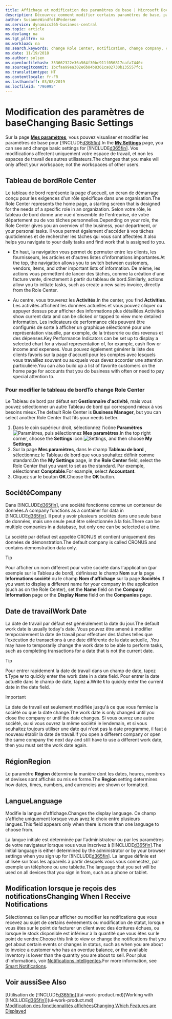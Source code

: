 ```yaml
---
title: Affichage et modification des paramètres de base | Microsoft Docs
description: Découvrez comment modifier certains paramètres de base, par exemple, le tableau de bord, la société ou la date de travail.
author: SusanneWindfeldPedersen
ms.service: dynamics365-business-central
ms.topic: article
ms.devlang: na
ms.tgt_pltfrm: na
ms.workload: na
ms.search.keywords: change Role Center, notification, change company, change work date
ms.date: 11/19/2018
ms.author: solsen
ms.openlocfilehash: 353662322e36a564f30bc911f056817cafa7440c
ms.sourcegitcommit: 1bcfaa99ea302e6b84b8361ca02730b135557fc1
ms.translationtype: HT
ms.contentlocale: fr-FR
ms.lasthandoff: 03/08/2019
ms.locfileid: "796995"
---
```

# <a name="changing-basic-settings"></a><span data-ttu-id="d3398-103">Modification des paramètres de base</span><span class="sxs-lookup"><span data-stu-id="d3398-103">Changing Basic Settings</span></span>
<span data-ttu-id="d3398-104">Sur la page [**Mes paramètres**](https://businesscentral.dynamics.com?page=9176 "Accédez directement à votre page Paramètres utilisateurs dans Business Central"), vous pouvez visualiser et modifier les paramètres de base pour [!INCLUDE[d365fin](includes/d365fin_md.md)].</span><span class="sxs-lookup"><span data-stu-id="d3398-104">In the [**My Settings**](https://businesscentral.dynamics.com?page=9176 "Go directly to your user settings page in Business Central") page, you can see and change basic settings for [!INCLUDE[d365fin](includes/d365fin_md.md)].</span></span> <span data-ttu-id="d3398-105">Vos modifications affectent uniquement votre espace de travail, et non les espaces de travail des autres utilisateurs.</span><span class="sxs-lookup"><span data-stu-id="d3398-105">The changes that you make will only affect your workspace; not the workspaces of other users.</span></span>  

## <a name="role-center"></a> <span data-ttu-id="d3398-106">Tableau de bord</span><span class="sxs-lookup"><span data-stu-id="d3398-106">Role Center</span></span>
<span data-ttu-id="d3398-107">Le tableau de bord représente la page d'accueil, un écran de démarrage conçu pour les exigences d'un rôle spécifique dans une organisation.</span><span class="sxs-lookup"><span data-stu-id="d3398-107">The Role Center represents the home page, a starting screen that is designed for the needs of a specific role in an organization.</span></span> <span data-ttu-id="d3398-108">Selon votre rôle, le tableau de bord donne une vue d'ensemble de l'entreprise, de votre département ou de vos tâches personnelles.</span><span class="sxs-lookup"><span data-stu-id="d3398-108">Depending on your role, the Role Center gives you an overview of the business, your department, or your personal tasks.</span></span> <span data-ttu-id="d3398-109">Il vous permet également d'accéder à vos tâches quotidiennes et de rechercher les tâches qui vous sont affectées.</span><span class="sxs-lookup"><span data-stu-id="d3398-109">It also helps you navigate to your daily tasks and find work that is assigned to you.</span></span>

-   <span data-ttu-id="d3398-110">En haut, la navigation vous permet de permuter entre les clients, les fournisseurs, les articles et d'autres listes d'informations importantes.</span><span class="sxs-lookup"><span data-stu-id="d3398-110">At the top, the navigation allows you to switch between customers, vendors, items, and other important lists of information.</span></span> <span data-ttu-id="d3398-111">De même, les actions vous permettent de lancer des tâches, comme la création d'une facture vente, directement à partir du tableau de bord.</span><span class="sxs-lookup"><span data-stu-id="d3398-111">Similarly, actions allow you to initiate tasks, such as create a new sales invoice, directly from the Role Center.</span></span>

-   <span data-ttu-id="d3398-112">Au centre, vous trouverez les **Activités**.</span><span class="sxs-lookup"><span data-stu-id="d3398-112">In the center, you find **Activities**.</span></span> <span data-ttu-id="d3398-113">Les activités affichent les données actuelles et vous pouvez cliquer ou appuyer dessus pour afficher des informations plus détaillées.</span><span class="sxs-lookup"><span data-stu-id="d3398-113">Activities show current data and can be clicked or tapped to view more detailed information.</span></span> <span data-ttu-id="d3398-114">Les indicateurs de performance clés peuvent être configurés de sorte à afficher un graphique sélectionné pour une représentation visuelle, par exemple, de la trésorerie ou des revenus et des dépenses.</span><span class="sxs-lookup"><span data-stu-id="d3398-114">Key Performance Indicators can be set up to display a selected chart for a visual representation of, for example, cash flow or income and expenses.</span></span> <span data-ttu-id="d3398-115">Vous pouvez également générer la liste des clients favoris sur la page d'accueil pour les comptes avec lesquels vous travaillez souvent ou auxquels vous devez accorder une attention particulière.</span><span class="sxs-lookup"><span data-stu-id="d3398-115">You can also build up a list of favorite customers on the home page for accounts that you do business with often or need to pay special attention to.</span></span>

### <a name="to-change-role-center"></a><span data-ttu-id="d3398-116">Pour modifier le tableau de bord</span><span class="sxs-lookup"><span data-stu-id="d3398-116">To change Role Center</span></span>
<span data-ttu-id="d3398-117">Le Tableau de bord par défaut est **Gestionnaire d'activité**, mais vous pouvez sélectionner un autre Tableau de bord qui correspond mieux à vos besoins mieux.</span><span class="sxs-lookup"><span data-stu-id="d3398-117">The default Role Center is **Business Manager**, but you can select another Role Center that fits your needs better.</span></span>
1. <span data-ttu-id="d3398-118">Dans le coin supérieur droit, sélectionnez l'icône **Paramètres** ![Paramètres](media/ui-experience/settings_icon_small.png "Icône Paramètres du tableau de bord"), puis sélectionnez **Mes paramètres**.</span><span class="sxs-lookup"><span data-stu-id="d3398-118">In the top right corner, choose the **Settings** icon ![Settings](media/ui-experience/settings_icon_small.png "Settings icon for role center"), and then choose **My Settings**.</span></span>
2. <span data-ttu-id="d3398-119">Sur la page **Mes paramètres**, dans le champ **Tableau de bord** , sélectionnez le Tableau de bord que vous souhaitez définir comme standard.</span><span class="sxs-lookup"><span data-stu-id="d3398-119">On the **My Settings** page, in the **Role Center** field, select the Role Center that you want to set as the standard.</span></span> <span data-ttu-id="d3398-120">Par exemple, sélectionnez **Comptable**.</span><span class="sxs-lookup"><span data-stu-id="d3398-120">For example, select **Accountant**.</span></span>
3. <span data-ttu-id="d3398-121">Cliquez sur le bouton **OK**.</span><span class="sxs-lookup"><span data-stu-id="d3398-121">Choose the **OK** button.</span></span>

## <a name="company"></a><span data-ttu-id="d3398-122">Société</span><span class="sxs-lookup"><span data-stu-id="d3398-122">Company</span></span>
<span data-ttu-id="d3398-123">Dans [!INCLUDE[d365fin](includes/d365fin_md.md)], une société fonctionne comme un conteneur de données.</span><span class="sxs-lookup"><span data-stu-id="d3398-123">A company functions as a container for data in [!INCLUDE[d365fin](includes/d365fin_md.md)].</span></span> <span data-ttu-id="d3398-124">Il peut y avoir plusieurs sociétés dans une seule base de données, mais une seule peut être sélectionnée à la fois.</span><span class="sxs-lookup"><span data-stu-id="d3398-124">There can be multiple companies in a database, but only one can be selected at a time.</span></span>

<span data-ttu-id="d3398-125">La société par défaut est appelée CRONUS et contient uniquement des données de démonstration.</span><span class="sxs-lookup"><span data-stu-id="d3398-125">The default company is called CRONUS and contains demonstration data only.</span></span>

> [!TIP]  
>   <span data-ttu-id="d3398-126">Pour afficher un nom différent pour votre société dans l'application (par exemple sur le Tableau de bord), définissez le champ **Nom** sur la page **Informations société** ou le champ **Nom d'affichage** sur la page **Sociétés**.</span><span class="sxs-lookup"><span data-stu-id="d3398-126">If you want to display a different name for your company in the application (such as on the Role Center), set the **Name** field on the **Company Information** page or the **Display Name** field on the **Companies** page.</span></span>  

## <a name="work-date"></a><span data-ttu-id="d3398-127">Date de travail</span><span class="sxs-lookup"><span data-stu-id="d3398-127">Work Date</span></span>
<span data-ttu-id="d3398-128">La date de travail par défaut est généralement la date du jour.</span><span class="sxs-lookup"><span data-stu-id="d3398-128">The default work date is usually today's date.</span></span> <span data-ttu-id="d3398-129">Vous pouvez être amené à modifier temporairement la date de travail pour effectuer des tâches telles que l'exécution de transactions à une date différente de la date actuelle, .</span><span class="sxs-lookup"><span data-stu-id="d3398-129">You may have to temporarily change the work date to be able to perform tasks, such as completing transactions for a date that is not the current date.</span></span>

> [!TIP]  
>   <span data-ttu-id="d3398-130">Pour entrer rapidement la date de travail dans un champ de date, tapez **t**.</span><span class="sxs-lookup"><span data-stu-id="d3398-130">Type **w** to quickly enter the work date in a date field.</span></span> <span data-ttu-id="d3398-131">Pour entrer la date actuelle dans le champ de date, tapez **a**.</span><span class="sxs-lookup"><span data-stu-id="d3398-131">Write **t** to quickly enter the current date in the date field.</span></span>

> [!IMPORTANT]  
>   <span data-ttu-id="d3398-132">La date de travail est seulement modifiée jusqu'à ce que vous fermiez la société ou que la date change.</span><span class="sxs-lookup"><span data-stu-id="d3398-132">The work date is only changed until you close the company or until the date changes.</span></span> <span data-ttu-id="d3398-133">Si vous ouvrez une autre société, ou si vous ouvrez la même société le lendemain, et si vous souhaitez toujours utiliser une date qui n'est pas la date programme, il faut à nouveau établir la date de travail.</span><span class="sxs-lookup"><span data-stu-id="d3398-133">If you open a different company or open the same company the next day and still have to use a different work date, then you must set the work date again.</span></span>

## <a name="region"></a> <span data-ttu-id="d3398-134">Région</span><span class="sxs-lookup"><span data-stu-id="d3398-134">Region</span></span>
<span data-ttu-id="d3398-135">Le paramètre **Région** détermine la manière dont les dates, heures, nombres et devises sont affichés ou mis en forme.</span><span class="sxs-lookup"><span data-stu-id="d3398-135">The **Region** setting determines how dates, times, numbers, and currencies are shown or formatted.</span></span>   


## <a name="language"></a> <span data-ttu-id="d3398-136">Langue</span><span class="sxs-lookup"><span data-stu-id="d3398-136">Language</span></span>
<span data-ttu-id="d3398-137">Modifie la langue d'affichage.</span><span class="sxs-lookup"><span data-stu-id="d3398-137">Changes the display language.</span></span> <span data-ttu-id="d3398-138">Ce champ s'affiche uniquement lorsque vous avez le choix entre plusieurs langues.</span><span class="sxs-lookup"><span data-stu-id="d3398-138">This field appears only when there is more than one language to choose from.</span></span> 

<span data-ttu-id="d3398-139">La langue initiale est déterminée par l'administrateur ou par les paramètres de votre navigateur lorsque vous vous inscrivez à [!INCLUDE[d365fin](includes/d365fin_md.md)].</span><span class="sxs-lookup"><span data-stu-id="d3398-139">The initial language is either determined by the administrator or by your browser settings when you sign up for [!INCLUDE[d365fin](includes/d365fin_md.md)].</span></span> <span data-ttu-id="d3398-140">La langue définie est utilisée sur tous les appareils à partir desquels vous vous connectez, par exemple un téléphone ou une tablette.</span><span class="sxs-lookup"><span data-stu-id="d3398-140">The language that you set will be used on all devices that you sign in from, such as a phone or tablet.</span></span>

## <a name="changing-when-i-receive-notifications"></a><span data-ttu-id="d3398-141">Modification lorsque je reçois des notifications</span><span class="sxs-lookup"><span data-stu-id="d3398-141">Changing When I Receive Notifications</span></span>
<span data-ttu-id="d3398-142">Sélectionnez ce lien pour afficher ou modifier les notifications que vous recevez au sujet de certains événements ou modification de statut, lorsque vous êtes sur le point de facturer un client avec des écritures échues, ou lorsque le stock disponible est inférieur à la quantité que vous êtes sur le point de vendre.</span><span class="sxs-lookup"><span data-stu-id="d3398-142">Choose this link to view or change the notifications that you get about certain events or changes in status, such as when you are about to invoice a customer who has an overdue balance, or the available inventory is lower than the quantity you are about to sell.</span></span> <span data-ttu-id="d3398-143">Pour plus d'informations, voir [Notifications intelligentes](ui-smart-notifications.md).</span><span class="sxs-lookup"><span data-stu-id="d3398-143">For more information, see [Smart Notifications](ui-smart-notifications.md).</span></span>

## <a name="see-also"></a><span data-ttu-id="d3398-144">Voir aussi</span><span class="sxs-lookup"><span data-stu-id="d3398-144">See Also</span></span>
<span data-ttu-id="d3398-145">[Utilisation de [!INCLUDE[d365fin](includes/d365fin_md.md)]](ui-work-product.md)</span><span class="sxs-lookup"><span data-stu-id="d3398-145">[Working with [!INCLUDE[d365fin](includes/d365fin_md.md)]](ui-work-product.md)</span></span>  
[<span data-ttu-id="d3398-146">Modification des fonctionnalités affichées</span><span class="sxs-lookup"><span data-stu-id="d3398-146">Changing Which Features are Displayed</span></span>](ui-experiences.md)  
